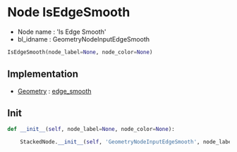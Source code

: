 # Node IsEdgeSmooth

- Node name : 'Is Edge Smooth'
- bl_idname : GeometryNodeInputEdgeSmooth


``` python
IsEdgeSmooth(node_label=None, node_color=None)
```
## Implementation

- [Geometry](/docs/GeoNodes/Geometry.md) : [edge_smooth](/docs/GeoNodes/Geometry.md#edge_smooth)

## Init

``` python
def __init__(self, node_label=None, node_color=None):

    StackedNode.__init__(self, 'GeometryNodeInputEdgeSmooth', node_label=node_label, node_color=node_color)
```
